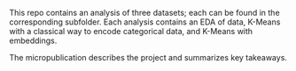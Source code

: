 This repo contains an analysis of three datasets; each can be found in the corresponding subfolder. 
Each analysis contains an EDA of data, K-Means with a classical way to encode categorical data, and K-Means with embeddings.

The micropublication describes the project and summarizes key takeaways.
